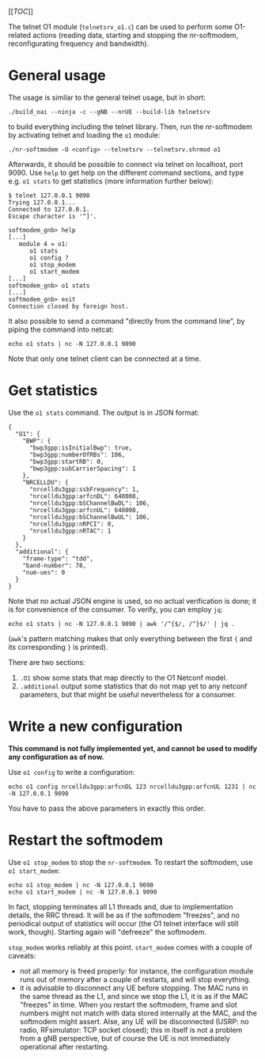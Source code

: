 [[_TOC_]]

The telnet O1 module (`telnetsrv_o1.c`) can be used to perform some O1-related
actions (reading data, starting and stopping the nr-softmodem, reconfigurating
frequency and bandwidth).

# General usage

The usage is similar to the general telnet usage, but in short:
```
./build_oai --ninja -c --gNB --nrUE --build-lib telnetsrv
```
to build everything including the telnet library.  Then, run the nr-softmodem
by activating telnet and loading the `o1` module:
```
./nr-softmodem -O <config> --telnetsrv --telnetsrv.shrmod o1
```

Afterwards, it should be possible to connect via telnet on localhost, port
9090. Use `help` to get help on the different command sections, and type e.g.
`o1 stats` to get statistics (more information further below):

```
$ telnet 127.0.0.1 9090
Trying 127.0.0.1...
Connected to 127.0.0.1.
Escape character is '^]'.

softmodem_gnb> help
[...]
   module 4 = o1:
      o1 stats
      o1 config ?
      o1 stop_modem
      o1 start_modem
[...]
softmodem_gnb> o1 stats
[...]
softmodem_gnb> exit
Connection closed by foreign host.
```

It also possible to send a command "directly from the command line", by piping
the command into netcat:
```
echo o1 stats | nc -N 127.0.0.1 9090
```

Note that only one telnet client can be connected at a time.

# Get statistics

Use the `o1 stats` command. The output is in JSON format:
```
{
  "O1": {
    "BWP": {
      "bwp3gpp:isInitialBwp": true,
      "bwp3gpp:numberOfRBs": 106,
      "bwp3gpp:startRB": 0,
      "bwp3gpp:subCarrierSpacing": 1
    },
    "NRCELLDU": {
      "nrcelldu3gpp:ssbFrequency": 1,
      "nrcelldu3gpp:arfcnDL": 640008,
      "nrcelldu3gpp:bSChannelBwDL": 106,
      "nrcelldu3gpp:arfcnUL": 640008,
      "nrcelldu3gpp:bSChannelBwUL": 106,
      "nrcelldu3gpp:nRPCI": 0,
      "nrcelldu3gpp:nRTAC": 1
    }
  },
  "additional": {
    "frame-type": "tdd",
    "band-number": 78,
    "num-ues": 0
  }
}
```

Note that no actual JSON engine is used, so no actual verification is done; it
is for convenience of the consumer. To verify, you can employ `jq`:
```
echo o1 stats | nc -N 127.0.0.1 9090 | awk '/^{$/, /^}$/' | jq .
```
(`awk`'s pattern matching makes that only everything between the first `{` and
its corresponding `}` is printed).

There are two sections:
1. `.O1` show some stats that map directly to the O1 Netconf model.
2. `.additional` output some statistics that do not map yet to any netconf
   parameters, but that might be useful nevertheless for a consumer.

# Write a new configuration

**This command is not fully implemented yet, and cannot be used to modify any configuration as of now.**

Use `o1 config` to write a configuration:
```
echo o1 config nrcelldu3gpp:arfcnDL 123 nrcelldu3gpp:arfcnUL 1231 | nc -N 127.0.0.1 9090
```
You have to pass the above parameters in exactly this order.

# Restart the softmodem

Use `o1 stop_modem` to stop the `nr-softmodem`. To restart the softmodem, use
`o1 start_modem`:
```
echo o1 stop_modem | nc -N 127.0.0.1 9090
echo o1 start_modem | nc -N 127.0.0.1 9090
```

In fact, stopping terminates all L1 threads and, due to implementation details,
the RRC thread. It will be as if the softmodem "freezes", and no periodical
output of statistics will occur (the O1 telnet interface will still work,
though). Starting again will "defreeze" the softmodem.

`stop_modem` works reliably at this point. `start_modem` comes with a couple of
caveats:
* not all memory is freed properly: for instance, the configuration module runs
  out of memory after a couple of restarts, and will stop everything.
* it is advisable to disconnect any UE before stopping. The MAC runs in the
  same thread as the L1, and since we stop the L1, it is as if the MAC
  "freezes" in time. When you restart the softmodem, frame and slot numbers
  might not match with data stored internally at the MAC, and the softmodem
  might assert. Alse, any UE will be disconnected (USRP: no radio, RFsimulator:
  TCP socket closed); this in itself is not a problem from a gNB perspective,
  but of course the UE is not immediately operational after restarting. 
